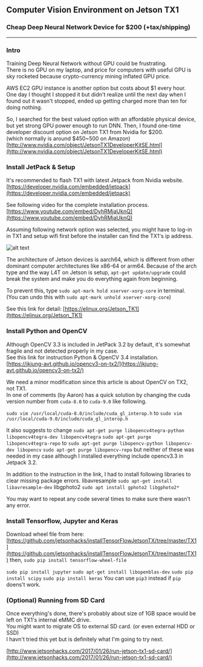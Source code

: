 ## Computer Vision Environment on Jetson TX1
### Cheap Deep Neural Network Device for $200 (+tax/shipping)

---
### Intro

Training Deep Neural Network without GPU could be frustrating.  
There is no GPU on my laptop, and price for computers with useful GPU is sky rocketed because crypto-currency mining inflated GPU price. 

AWS EC2 GPU instance is another option but costs about $1 every hour. One day I thought I stopped it but didn't realize until the next day when I found out it wasn't stopped, ended up getting charged more than ten for doing nothing.

So, I searched for the best valued option with an affordable physical device, but yet strong GPU power enough to run DNN.
Then, I found one-time developer discount option on Jetson TX1 from Nvidia for $200.  
(which normally is around $450~500 on Amazon)  
[http://www.nvidia.com/object/JetsonTX1DeveloperKitSE.html](http://www.nvidia.com/object/JetsonTX1DeveloperKitSE.html)

### Install JetPack & Setup
It's recommended to flash TX1 with latest Jetpack from Nvidia website.  
[https://developer.nvidia.com/embedded/jetpack](https://developer.nvidia.com/embedded/jetpack)  

See following video for the complete installation process.
[https://www.youtube.com/embed/DyhRMjaUknQ](https://www.youtube.com/embed/DyhRMjaUknQ)

Assuming following network option was selected, you might have to log-in in TX1 and setup wifi first before the installer can find the TX1's ip address.

![alt text][image1]

The architecture of Jetson devices is aarch64, which is different from other dominant computer architectures like x86-64 or arm64.  Because of the arch type and the way L4T on Jetson is setup, `apt-get update/upgrade` could break the system and make you do everything again from beginning.

To prevent this, type `sudo apt-mark hold xserver-xorg-core` in terminal.  
(You can undo this with `sudo apt-mark unhold xserver-xorg-core`)

See this link for detail: [https://elinux.org/Jetson_TK1](https://elinux.org/Jetson_TK1)

### Install Python and OpenCV

Although OpenCV 3.3 is included in JetPack 3.2 by default, it's somewhat fragile and not detected properly in my case.  
See this link for instruction Python & OpenCV 3.4 installation.  
[https://jkjung-avt.github.io/opencv3-on-tx2/](https://jkjung-avt.github.io/opencv3-on-tx2/)

We need a minor modification since this article is about OpenCV on TX2, not TX1.  
In one of comments (by Aaron) has a quick solution by changing the cuda version number from `cuda-8.0` to `cuda-9.0` like following.

`sudo vim /usr/local/cuda-8.0/include/cuda_gl_interop.h` to 
`sudo vim /usr/local/cuda-9.0/include/cuda_gl_interop.h`

It also suggests to change
`sudo apt-get purge libopencv4tegra-python libopencv4tegra-dev libopencv4tegra`
`sudo apt-get purge libopencv4tegra-repo`
to
`sudo apt-get purge libopencv-python libopencv-dev libopencv`
`sudo apt-get purge libopencv-repo`
but neither of these was needed in my case although I installed everything include opencv3.3 in Jetpack 3.2.

In addition to the instruction in the link, I had to install following libraries to clear missing package errors.
libavresample
`sudo apt-get install libavresample-dev`
libgphoto2
`sudo apt install gphoto2 libgphoto2*`

You may want to repeat any code several times to make sure there wasn't any error.

### Install Tensorflow, Jupyter and Keras
Download wheel file from here:  
[https://github.com/jetsonhacks/installTensorFlowJetsonTX/tree/master/TX1](https://github.com/jetsonhacks/installTensorFlowJetsonTX/tree/master/TX1)
then, `sudo pip install tensorflow-wheel-file`

`sudo pip install jupyter`
`sudo apt-get install libopenblas-dev`
`sudo pip install scipy`
`sudo pip install keras`
You can use `pip3` instead if `pip` doens't work.

### (Optional) Running from SD Card
Once everything's done, there's probably about size of 1GB space would be left on TX1's internal eMMC drive.  
You might want to migrate OS to external SD card. (or even external HDD or SSD)  
I havn't tried this yet but is definitely what I'm going to try next. 

[http://www.jetsonhacks.com/2017/01/26/run-jetson-tx1-sd-card/](http://www.jetsonhacks.com/2017/01/26/run-jetson-tx1-sd-card/)


[//]: # (Image References)
[image1]: http://docs.nvidia.com/jetpack-l4t/content/developertools/mobile/jetpack/images/jetpack_l4t_network_layout.008_600x441.png
